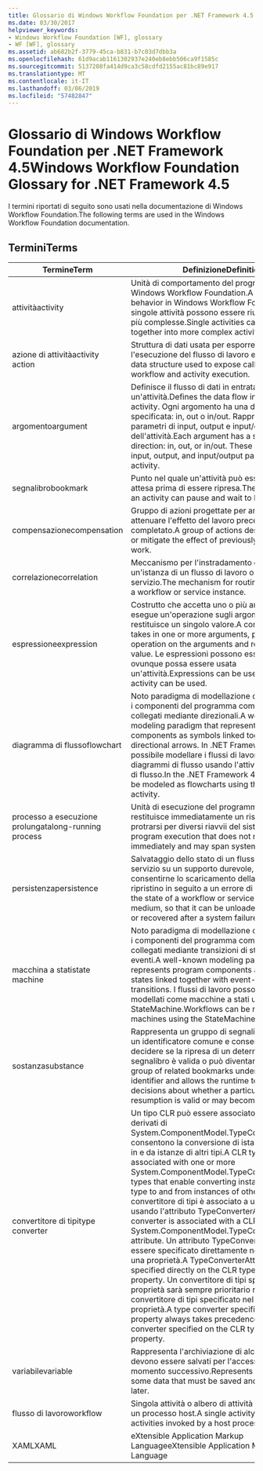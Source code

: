 ```yaml
---
title: Glossario di Windows Workflow Foundation per .NET Framework 4.5
ms.date: 03/30/2017
helpviewer_keywords:
- Windows Workflow Foundation [WF], glossary
- WF [WF], glossary
ms.assetid: ab682b2f-3779-45ca-b831-b7c03d7dbb3a
ms.openlocfilehash: 61d9acab1161302937e240eb8ebb506ca9f1585c
ms.sourcegitcommit: 5137208fa414d9ca3c58cdfd2155ac81bc89e917
ms.translationtype: MT
ms.contentlocale: it-IT
ms.lasthandoff: 03/06/2019
ms.locfileid: "57482847"
---
```

# <a name="windows-workflow-foundation-glossary-for-net-framework-45"></a><span data-ttu-id="31fbd-102">Glossario di Windows Workflow Foundation per .NET Framework 4.5</span><span class="sxs-lookup"><span data-stu-id="31fbd-102">Windows Workflow Foundation Glossary for .NET Framework 4.5</span></span>

<span data-ttu-id="31fbd-103">I termini riportati di seguito sono usati nella documentazione di Windows Workflow Foundation.</span><span class="sxs-lookup"><span data-stu-id="31fbd-103">The following terms are used in the Windows Workflow Foundation documentation.</span></span>

## <a name="terms"></a><span data-ttu-id="31fbd-104">Termini</span><span class="sxs-lookup"><span data-stu-id="31fbd-104">Terms</span></span>

|<span data-ttu-id="31fbd-105">Termine</span><span class="sxs-lookup"><span data-stu-id="31fbd-105">Term</span></span>|<span data-ttu-id="31fbd-106">Definizione</span><span class="sxs-lookup"><span data-stu-id="31fbd-106">Definition</span></span>|
|----------|----------------|
|<span data-ttu-id="31fbd-107">attività</span><span class="sxs-lookup"><span data-stu-id="31fbd-107">activity</span></span>|<span data-ttu-id="31fbd-108">Unità di comportamento del programma in Windows Workflow Foundation.</span><span class="sxs-lookup"><span data-stu-id="31fbd-108">A unit of program behavior in Windows Workflow Foundation.</span></span> <span data-ttu-id="31fbd-109">Le singole attività possono essere riunite in attività più complesse.</span><span class="sxs-lookup"><span data-stu-id="31fbd-109">Single activities can be composed together into more complex activities.</span></span>|
|<span data-ttu-id="31fbd-110">azione di attività</span><span class="sxs-lookup"><span data-stu-id="31fbd-110">activity action</span></span>|<span data-ttu-id="31fbd-111">Struttura di dati usata per esporre callback per l'esecuzione del flusso di lavoro e dell'attività.</span><span class="sxs-lookup"><span data-stu-id="31fbd-111">A data structure used to expose callbacks for workflow and activity execution.</span></span>|
|<span data-ttu-id="31fbd-112">argomento</span><span class="sxs-lookup"><span data-stu-id="31fbd-112">argument</span></span>|<span data-ttu-id="31fbd-113">Definisce il flusso di dati in entrata e in uscita da un'attività.</span><span class="sxs-lookup"><span data-stu-id="31fbd-113">Defines the data flow into and out of an activity.</span></span> <span data-ttu-id="31fbd-114">Ogni argomento ha una direzione specificata: in, out o in/out. Rappresentano i parametri di input, output e input/output dell'attività.</span><span class="sxs-lookup"><span data-stu-id="31fbd-114">Each argument has a specified direction: in, out, or in/out. These represent the input, output, and input/output parameters of the activity.</span></span>|
|<span data-ttu-id="31fbd-115">segnalibro</span><span class="sxs-lookup"><span data-stu-id="31fbd-115">bookmark</span></span>|<span data-ttu-id="31fbd-116">Punto nel quale un'attività può essere messa in attesa prima di essere ripresa.</span><span class="sxs-lookup"><span data-stu-id="31fbd-116">The point at which an activity can pause and wait to be resumed.</span></span>|
|<span data-ttu-id="31fbd-117">compensazione</span><span class="sxs-lookup"><span data-stu-id="31fbd-117">compensation</span></span>|<span data-ttu-id="31fbd-118">Gruppo di azioni progettate per annullare o attenuare l'effetto del lavoro precedentemente completato.</span><span class="sxs-lookup"><span data-stu-id="31fbd-118">A group of actions designed to undo or mitigate the effect of previously completed work.</span></span>|
|<span data-ttu-id="31fbd-119">correlazione</span><span class="sxs-lookup"><span data-stu-id="31fbd-119">correlation</span></span>|<span data-ttu-id="31fbd-120">Meccanismo per l'instradamento dei messaggi a un'istanza di un flusso di lavoro o di un servizio.</span><span class="sxs-lookup"><span data-stu-id="31fbd-120">The mechanism for routing messages to a workflow or service instance.</span></span>|
|<span data-ttu-id="31fbd-121">espressione</span><span class="sxs-lookup"><span data-stu-id="31fbd-121">expression</span></span>|<span data-ttu-id="31fbd-122">Costrutto che accetta uno o più argomenti, esegue un'operazione sugli argomenti e restituisce un singolo valore.</span><span class="sxs-lookup"><span data-stu-id="31fbd-122">A construct that takes in one or more arguments, performs an operation on the arguments and returns a single value.</span></span> <span data-ttu-id="31fbd-123">Le espressioni possono essere usate ovunque possa essere usata un'attività.</span><span class="sxs-lookup"><span data-stu-id="31fbd-123">Expressions can be used anywhere an activity can be used.</span></span>|
|<span data-ttu-id="31fbd-124">diagramma di flusso</span><span class="sxs-lookup"><span data-stu-id="31fbd-124">flowchart</span></span>|<span data-ttu-id="31fbd-125">Noto paradigma di modellazione che rappresenta i componenti del programma come simboli collegati mediante direzionali.</span><span class="sxs-lookup"><span data-stu-id="31fbd-125">A well-known modeling paradigm that represents program components as symbols linked together with directional arrows.</span></span>  <span data-ttu-id="31fbd-126">In .NET Framework 4 è possibile modellare i flussi di lavoro come diagrammi di flusso usando l'attività Diagramma di flusso.</span><span class="sxs-lookup"><span data-stu-id="31fbd-126">In the .NET Framework 4, workflows can be modeled as flowcharts using the Flowchart activity.</span></span>|
|<span data-ttu-id="31fbd-127">processo a esecuzione prolungata</span><span class="sxs-lookup"><span data-stu-id="31fbd-127">long-running process</span></span>|<span data-ttu-id="31fbd-128">Unità di esecuzione del programma che non restituisce immediatamente un risultato e può protrarsi per diversi riavvii del sistema.</span><span class="sxs-lookup"><span data-stu-id="31fbd-128">A unit of program execution that does not return immediately and may span system restarts.</span></span>|
|<span data-ttu-id="31fbd-129">persistenza</span><span class="sxs-lookup"><span data-stu-id="31fbd-129">persistence</span></span>|<span data-ttu-id="31fbd-130">Salvataggio dello stato di un flusso di lavoro o servizio su un supporto durevole, in modo da consentirne lo scaricamento della memoria o il ripristino in seguito a un errore di sistema.</span><span class="sxs-lookup"><span data-stu-id="31fbd-130">Saving the state of a workflow or service to a durable medium, so that it can be unloaded from memory or recovered after a system failure.</span></span>|
|<span data-ttu-id="31fbd-131">macchina a stati</span><span class="sxs-lookup"><span data-stu-id="31fbd-131">state machine</span></span>|<span data-ttu-id="31fbd-132">Noto paradigma di modellazione che rappresenta i componenti del programma come singoli stati collegati mediante transizioni di stato basate su eventi.</span><span class="sxs-lookup"><span data-stu-id="31fbd-132">A well-known modeling paradigm that represents program components as individual states linked together with event-driven state transitions.</span></span>  <span data-ttu-id="31fbd-133">I flussi di lavoro possono essere modellati come macchine a stati usando l'attività StateMachine.</span><span class="sxs-lookup"><span data-stu-id="31fbd-133">Workflows can be modeled as state machines using the StateMachine activity.</span></span>|
|<span data-ttu-id="31fbd-134">sostanza</span><span class="sxs-lookup"><span data-stu-id="31fbd-134">substance</span></span>|<span data-ttu-id="31fbd-135">Rappresenta un gruppo di segnalibri correlati con un identificatore comune e consente al runtime di decidere se la ripresa di un determinato segnalibro è valida o può diventarlo.</span><span class="sxs-lookup"><span data-stu-id="31fbd-135">Represents a group of related bookmarks under a common identifier and allows the runtime to make decisions about whether a particular bookmark resumption is valid or may become valid.</span></span>|
|<span data-ttu-id="31fbd-136">convertitore di tipi</span><span class="sxs-lookup"><span data-stu-id="31fbd-136">type converter</span></span>|<span data-ttu-id="31fbd-137">Un tipo CLR può essere associato a uno o più tipi derivati di System.ComponentModel.TypeConverter che consentono la conversione di istanze di tipo CLR in e da istanze di altri tipi.</span><span class="sxs-lookup"><span data-stu-id="31fbd-137">A CLR type can be associated with one or more System.ComponentModel.TypeConverter derived types that enable converting instances of the CLR type to and from instances of other types.</span></span> <span data-ttu-id="31fbd-138">Un convertitore di tipi è associato a un tipo CLR usando l'attributo TypeConverterAttribute.</span><span class="sxs-lookup"><span data-stu-id="31fbd-138">A type converter is associated with a CLR type using the System.ComponentModel.TypeConverterAttribute attribute.</span></span>  <span data-ttu-id="31fbd-139">Un attributo TypeConverterAttribute può essere specificato direttamente nel tipo CLR o in una proprietà.</span><span class="sxs-lookup"><span data-stu-id="31fbd-139">A TypeConverterAttribute can be specified directly on the CLR type or on a property.</span></span> <span data-ttu-id="31fbd-140">Un convertitore di tipi specificato in una proprietà sarà sempre prioritario rispetto a un convertitore di tipi specificato nel tipo CLR della proprietà.</span><span class="sxs-lookup"><span data-stu-id="31fbd-140">A type converter specified on a property always takes precedence over a type converter specified on the CLR type of the property.</span></span>|
|<span data-ttu-id="31fbd-141">variabile</span><span class="sxs-lookup"><span data-stu-id="31fbd-141">variable</span></span>|<span data-ttu-id="31fbd-142">Rappresenta l'archiviazione di alcuni dati che devono essere salvati per l'accesso in un momento successivo.</span><span class="sxs-lookup"><span data-stu-id="31fbd-142">Represents the storage of some data that must be saved and accessed later.</span></span>|
|<span data-ttu-id="31fbd-143">flusso di lavoro</span><span class="sxs-lookup"><span data-stu-id="31fbd-143">workflow</span></span>|<span data-ttu-id="31fbd-144">Singola attività o albero di attività richiamate da un processo host.</span><span class="sxs-lookup"><span data-stu-id="31fbd-144">A single activity or tree of activities invoked by a host process.</span></span>|
|<span data-ttu-id="31fbd-145">XAML</span><span class="sxs-lookup"><span data-stu-id="31fbd-145">XAML</span></span>|<span data-ttu-id="31fbd-146">eXtensible Application Markup Language</span><span class="sxs-lookup"><span data-stu-id="31fbd-146">eXtensible Application Markup Language</span></span>|
